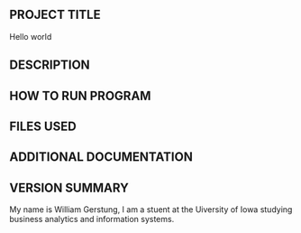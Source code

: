 ## PROJECT TITLE
Hello world
## DESCRIPTION
## HOW TO RUN PROGRAM
## FILES USED
## ADDITIONAL DOCUMENTATION
## VERSION SUMMARY


My name is William Gerstung, I am a stuent at the Uiversity of Iowa studying business analytics and information systems.
